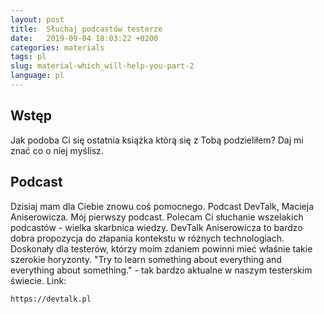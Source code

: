 ```yaml
---
layout: post
title:  Słuchaj podcastów testerze
date:   2019-09-04 18:03:22 +0200
categories: materials
tags: pl
slug: material-which_will-help-you-part-2
language: pl
---
```


## Wstęp

Jak podoba Ci się ostatnia książka którą się z Tobą podzieliłem? Daj mi znać co o niej myślisz.

## Podcast

Dzisiaj mam dla Ciebie znowu coś pomocnego. Podcast DevTalk, Macieja Aniserowicza. Mój pierwszy podcast. Polecam Ci słuchanie wszelakich podcastów - wielka skarbnica wiedzy. DevTalk Aniserowicza to bardzo dobra propozycja do złapania kontekstu w różnych technologiach. Doskonały dla testerów, którzy moim zdaniem powinni mieć właśnie takie szerokie horyzonty. "Try to learn something about everything and everything about something." - tak bardzo aktualne w naszym testerskim świecie.
Link:

    https://devtalk.pl
